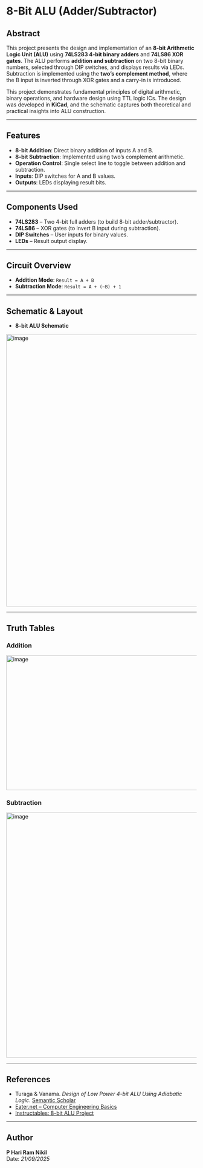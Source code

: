 # 8-Bit ALU (Adder/Subtractor)

## Abstract  
This project presents the design and implementation of an **8-bit Arithmetic Logic Unit (ALU)** using **74LS283 4-bit binary adders** and **74LS86 XOR gates**. The ALU performs **addition and subtraction** on two 8-bit binary numbers, selected through DIP switches, and displays results via LEDs. Subtraction is implemented using the **two’s complement method**, where the B input is inverted through XOR gates and a carry-in is introduced.  

This project demonstrates fundamental principles of digital arithmetic, binary operations, and hardware design using TTL logic ICs. The design was developed in **KiCad**, and the schematic captures both theoretical and practical insights into ALU construction.

---

## Features
- **8-bit Addition**: Direct binary addition of inputs A and B.  
- **8-bit Subtraction**: Implemented using two’s complement arithmetic.  
- **Operation Control**: Single select line to toggle between addition and subtraction.  
- **Inputs**: DIP switches for A and B values.  
- **Outputs**: LEDs displaying result bits.  

---

## Components Used
- **74LS283** – Two 4-bit full adders (to build 8-bit adder/subtractor).  
- **74LS86** – XOR gates (to invert B input during subtraction).  
- **DIP Switches** – User inputs for binary values.  
- **LEDs** – Result output display.  

---

## Circuit Overview
- **Addition Mode**: `Result = A + B`  
- **Subtraction Mode**: `Result = A + (~B) + 1`  

---

## Schematic & Layout  
  

- **8-bit ALU Schematic**  
<img width="1099" height="721" alt="image" src="https://github.com/user-attachments/assets/256f0179-3e47-4b49-8619-bd37e90a4314" />
 

  

---

## Truth Tables  
### Addition  
<img width="1031" height="357" alt="image" src="https://github.com/user-attachments/assets/a3454c7c-b400-4bed-ace9-416237f42087" />
 

### Subtraction  
<img width="994" height="649" alt="image" src="https://github.com/user-attachments/assets/3aa258b0-f2a2-44da-aec6-b188ce11affd" />
  

---

## References  
- Turaga & Vanama. *Design of Low Power 4-bit ALU Using Adiabatic Logic*. [Semantic Scholar](https://www.semanticscholar.org/paper/Design-of-Low-Power-4-bit-ALU-Using-Adiabatic-Logic-Turaga-Vanama/16ab11d6142791a1366e69665849188839128598?p2df)  
- [Eater.net – Computer Engineering Basics](https://eater.net/)  
- [Instructables: 8-bit ALU Project](https://www.instructables.com/8-bit-ALU-Arithmetic-Logic-Unit/)  

---

## Author  
**P Hari Ram Nikil**  
Date: *21/09/2025*  
